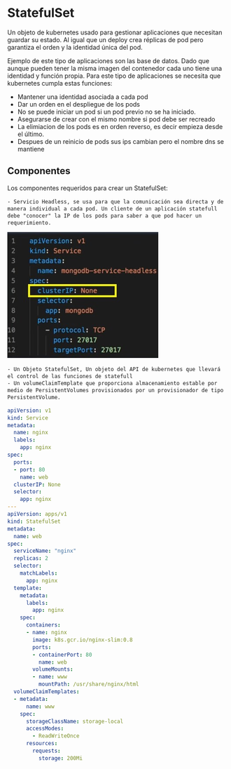 # StatefulSet

Un objeto de kubernetes usado para gestionar aplicaciones que necesitan guardar su estado. Al igual que un deploy crea réplicas de pod pero garantiza el orden y la identidad única del pod.

Ejemplo de este tipo de aplicaciones son las base de datos. Dado que aunque pueden tener la misma imagen del contenedor cada uno tiene una identidad y función propia. Para este tipo de aplicaciones se necesita que kubernetes cumpla estas funciones:

- Mantener una identidad asociada a cada pod
- Dar un orden en el despliegue de los pods
- No se puede iniciar un pod si un pod previo no se ha iniciado.
- Asegurarse de crear con el mismo nombre si pod debe ser recreado
- La elimiacion de los pods es en orden reverso, es decir empieza desde el último.
- Despues de un reinicio de pods sus ips cambian pero el nombre dns se mantiene

## Componentes

Los componentes requeridos para crear un StatefulSet:

    - Servicio Headless, se usa para que la comunicación sea directa y de manera individual a cada pod. Un cliente de un aplicación statefull debe "conocer" la IP de los pods para saber a que pod hacer un requerimiento.
    
![headless kubernetes](../img/headlessservice.jpg)

    - Un Objeto StatefulSet, Un objeto del API de kubernetes que llevará el control de las funciones de statefull 
    - Un volumeClaimTemplate que proporciona almacenamiento estable por medio de PersistentVolumes provisionados por un provisionador de tipo PersistentVolume.

~~~yaml
apiVersion: v1
kind: Service
metadata:
  name: nginx
  labels:
    app: nginx
spec:
  ports:
  - port: 80
    name: web
  clusterIP: None
  selector:
    app: nginx
---
apiVersion: apps/v1
kind: StatefulSet
metadata:
  name: web
spec:
  serviceName: "nginx"
  replicas: 2
  selector:
    matchLabels:
      app: nginx
  template:
    metadata:
      labels:
        app: nginx
    spec:
      containers:
      - name: nginx
        image: k8s.gcr.io/nginx-slim:0.8
        ports:
        - containerPort: 80
          name: web
        volumeMounts:
        - name: www
          mountPath: /usr/share/nginx/html
  volumeClaimTemplates:
  - metadata:
      name: www
    spec:
      storageClassName: storage-local
      accessModes:
        - ReadWriteOnce
      resources:
        requests:
          storage: 200Mi  
~~~